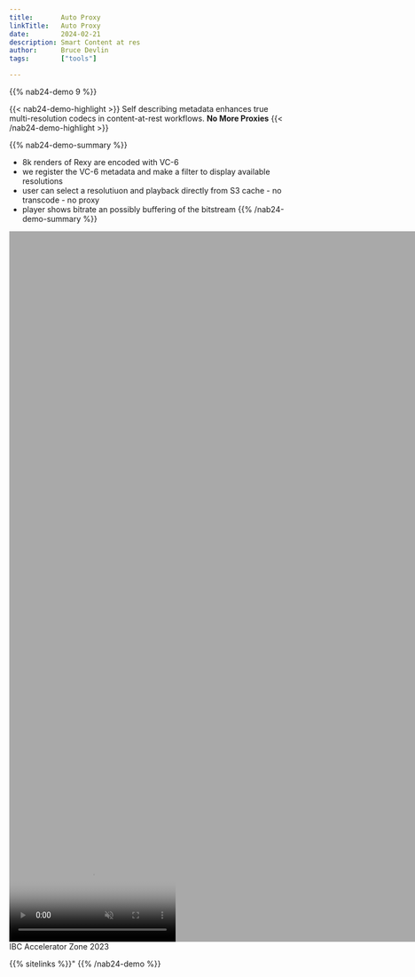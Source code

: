 ```yaml
---
title:       Auto Proxy
linkTitle:   Auto Proxy
date:        2024-02-21
description: Smart Content at res
author:      Bruce Devlin
tags:        ["tools"]

---
```


{{% nab24-demo 9 %}}

{{< nab24-demo-highlight >}}
Self describing metadata enhances true multi-resolution codecs in
content-at-rest workflows. **No More Proxies**
{{< /nab24-demo-highlight >}}

{{% nab24-demo-summary %}}

* 8k renders of Rexy are encoded with VC-6
* we register the VC-6 metadata and make a filter to display available resolutions
* user can select a resolutiuon and playback directly from S3 cache - no transcode - no proxy
* player shows bitrate an possibly buffering of the bitstream
{{% /nab24-demo-summary %}}

<div class="ui ui olive card card">
    <div style="aspect-ratio: 1 / 1;width:1280px;align-content:center;background-color:darkgray;">
      <video class="ui centered image" poster="/img/event/ibc2023-poster-rnf-sizzle.png" autoplay="1" loop="1" controls="1" muted="1" style="  position: relative;top: 50%;transform: translateY(-50%);">
        <source src="/meeja/fish 2.mp4">
        Your browser does not support the video tag.
      </video>
    </div>
    <div class="content">
      <div class="header">IBC Accelerator Zone 2023</div>
      <div class="meta">
      </div>
      <p><!-- partials/metarex-styled.html -->
</p>
    </div>
  </div>
{{% sitelinks %}}"
{{% /nab24-demo %}}
